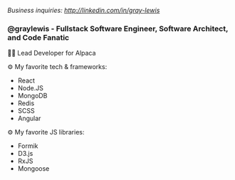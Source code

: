 *Business inquiries: http://linkedin.com/in/gray-lewis*

### @graylewis - Fullstack Software Engineer, Software Architect, and Code Fanatic
👨‍💻 Lead Developer for Alpaca

⚙️ My favorite tech & frameworks: 
- React 
- Node.JS
- MongoDB
- Redis
- SCSS
- Angular

⚙️ My favorite JS libraries: 
- Formik
- D3.js
- RxJS
- Mongoose


<!---
graylewis/graylewis is a ✨ special ✨ repository because its `README.md` (this file) appears on your GitHub profile.
You can click the Preview link to take a look at your changes.
--->
